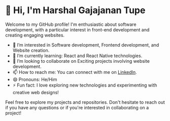 # 👋 Hi, I'm Harshal Gajajanan Tupe

Welcome to my GitHub profile! I'm enthusiastic about software development, with a particular interest in front-end development and creating engaging websites.

- 👀 I’m interested in Software development, Frontend development, and Website creation.
- 🌱 I’m currently learning: React and React Native technologies.
- 💞️ I’m looking to collaborate on Exciting projects involving website development.
- 📫 How to reach me: You can connect with me on [LinkedIn](www.linkedin.com/in/harshal-tupe-81510522a).
- 😄 Pronouns: He/Him
- ⚡ Fun fact: I love exploring new technologies and experimenting with creative web designs!

Feel free to explore my projects and repositories. Don't hesitate to reach out if you have any questions or if you're interested in collaborating on a project!
